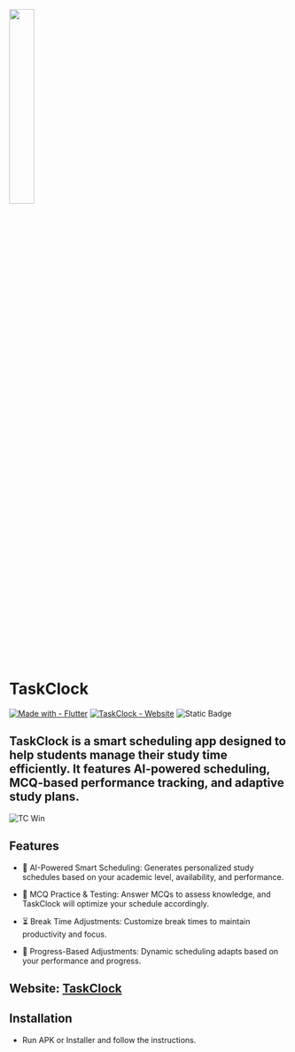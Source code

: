 <img src="https://github.com/user-attachments/assets/8e80fda9-8162-4f5f-a764-15f2f2d4db37" width=30% height=30%>

# TaskClock

[![Made with - Flutter](https://img.shields.io/static/v1?label=Made+with&message=Flutter&color=1c8aeb)](https://flutter.dev) [![TaskClock - Website](https://img.shields.io/badge/TaskClock-Website-f0ca73)](https://eth4nplays.wixstudio.com/taskclock) ![Static Badge](https://img.shields.io/badge/Version-v1.1.2-alpha?color=7DDA58&link=https%3A%2F%2Fgithub.com%2FEth4nplays%2FTaskClock%2Freleases)

## TaskClock is a smart scheduling app designed to help students manage their study time efficiently. It features AI-powered scheduling, MCQ-based performance tracking, and adaptive study plans.

![TC Win](https://github.com/user-attachments/assets/78e7afb0-b7f4-43e5-af9c-f13462e857b3)

## Features

- 📅 AI-Powered Smart Scheduling: Generates personalized study schedules based on your academic level, availability, and performance.

- 🧠 MCQ Practice & Testing: Answer MCQs to assess knowledge, and TaskClock will optimize your schedule accordingly.

- ⏳ Break Time Adjustments: Customize break times to maintain productivity and focus.

- 🔄 Progress-Based Adjustments: Dynamic scheduling adapts based on your performance and progress.

## Website: [TaskClock](https://eth4nplays.wixstudio.com/taskclock/)

## Installation

- Run APK or Installer and follow the instructions.
